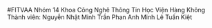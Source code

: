 #FITVAA 
Nhóm 14
Khoa Công Nghê Thông Tin 
Học Viện Hàng Không
Thành viên: Nguyễn Nhật Minh
            Trần Phan Anh Minh
            Lê Tuấn Kiệt
